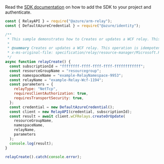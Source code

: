 Read the [SDK documentation](https://github.com/Azure/azure-sdk-for-js/blob/%40azure%2Farm-relay_3.0.1/sdk/relay/arm-relay/README.md) on how to add the SDK to your project and authenticate.

```javascript
const { RelayAPI } = require("@azure/arm-relay");
const { DefaultAzureCredential } = require("@azure/identity");

/**
 * This sample demonstrates how to Creates or updates a WCF relay. This operation is idempotent.
 *
 * @summary Creates or updates a WCF relay. This operation is idempotent.
 * x-ms-original-file: specification/relay/resource-manager/Microsoft.Relay/stable/2017-04-01/examples/Relay/RelayCreate.json
 */
async function relayCreate() {
  const subscriptionId = "ffffffff-ffff-ffff-ffff-ffffffffffff";
  const resourceGroupName = "resourcegroup";
  const namespaceName = "example-RelayNamespace-9953";
  const relayName = "example-Relay-Wcf-1194";
  const parameters = {
    relayType: "NetTcp",
    requiresClientAuthorization: true,
    requiresTransportSecurity: true,
  };
  const credential = new DefaultAzureCredential();
  const client = new RelayAPI(credential, subscriptionId);
  const result = await client.wCFRelays.createOrUpdate(
    resourceGroupName,
    namespaceName,
    relayName,
    parameters
  );
  console.log(result);
}

relayCreate().catch(console.error);
```
